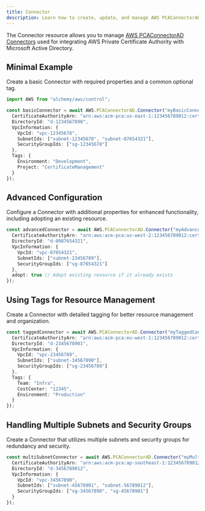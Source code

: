 ```yaml
---
title: Connector
description: Learn how to create, update, and manage AWS PCAConnectorAD Connectors using Alchemy Cloud Control.
---
```



The Connector resource allows you to manage [AWS PCAConnectorAD Connectors](https://docs.aws.amazon.com/pcaconnectorad/latest/userguide/) used for integrating AWS Private Certificate Authority with Microsoft Active Directory.

## Minimal Example

Create a basic Connector with required properties and a common optional tag.

```ts
import AWS from "alchemy/aws/control";

const basicConnector = await AWS.PCAConnectorAD.Connector("myBasicConnector", {
  CertificateAuthorityArn: "arn:aws:acm-pca:us-east-1:123456789012:certificate-authority/abc12345-def6-7890-ghij-klmnopqrstuv",
  DirectoryId: "d-1234567890",
  VpcInformation: {
    VpcId: "vpc-12345678",
    SubnetIds: ["subnet-12345678", "subnet-87654321"],
    SecurityGroupIds: ["sg-12345678"]
  },
  Tags: {
    Environment: "Development",
    Project: "CertificateManagement"
  }
});
```

## Advanced Configuration

Configure a Connector with additional properties for enhanced functionality, including adopting an existing resource.

```ts
const advancedConnector = await AWS.PCAConnectorAD.Connector("myAdvancedConnector", {
  CertificateAuthorityArn: "arn:aws:acm-pca:us-west-2:123456789012:certificate-authority/xyz98765-vwxy-1234-zabc-defghijklmnop",
  DirectoryId: "d-0987654321",
  VpcInformation: {
    VpcId: "vpc-87654321",
    SubnetIds: ["subnet-23456789"],
    SecurityGroupIds: ["sg-87654321"]
  },
  adopt: true // Adopt existing resource if it already exists
});
```

## Using Tags for Resource Management

Create a Connector with detailed tagging for better resource management and organization.

```ts
const taggedConnector = await AWS.PCAConnectorAD.Connector("myTaggedConnector", {
  CertificateAuthorityArn: "arn:aws:acm-pca:eu-west-1:123456789012:certificate-authority/def45678-ghij-1234-kjhg-lmnopqrstuvw",
  DirectoryId: "d-2345678901",
  VpcInformation: {
    VpcId: "vpc-23456789",
    SubnetIds: ["subnet-34567890"],
    SecurityGroupIds: ["sg-23456789"]
  },
  Tags: {
    Team: "Infra",
    CostCenter: "12345",
    Environment: "Production"
  }
});
```

## Handling Multiple Subnets and Security Groups

Create a Connector that utilizes multiple subnets and security groups for redundancy and security.

```ts
const multiSubnetConnector = await AWS.PCAConnectorAD.Connector("myMultiSubnetConnector", {
  CertificateAuthorityArn: "arn:aws:acm-pca:ap-southeast-1:123456789012:certificate-authority/ghi78901-jklm-2345-nmop-qrstuvwxyz",
  DirectoryId: "d-3456789012",
  VpcInformation: {
    VpcId: "vpc-34567890",
    SubnetIds: ["subnet-45678901", "subnet-56789012"],
    SecurityGroupIds: ["sg-34567890", "sg-45678901"]
  }
});
```
